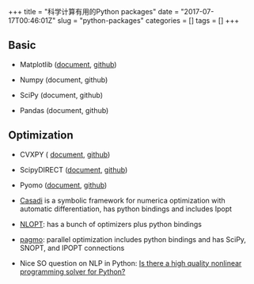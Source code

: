 +++
title = "科学计算有用的Python packages"
date = "2017-07-17T00:46:01Z"
slug = "python-packages"
categories = []
tags = []
+++
## Basic

* Matplotlib ([document](https://matplotlib.org/contents.html), [github](https://github.com/matplotlib/matplotlib))

* Numpy (document, github)

* SciPy (document, github)

* Pandas (document, github)

## Optimization

* CVXPY ( [document](http://www.cvxpy.org/en/latest/tutorial/index.html), [github](https://github.com/cvxgrp/cvxpy))

* ScipyDIRECT ([document](), [github](https://github.com/andim/scipydirect))

* Pyomo ([document](http://www.pyomo.org/documentation), [github](https://github.com/Pyomo/pyomo))

* [Casadi](https://github.com/casadi/casadi/) is a symbolic framework for numerica optimization with automatic differentiation, has python bindings and includes Ipopt

* [NLOPT](http://ab-initio.mit.edu/wiki/index.php/NLopt): has a bunch of optimizers plus python bindings

* [pagmo](https://github.com/esa/pagmo2): parallel optimization includes python bindings and has SciPy, SNOPT, and IPOPT connections

* Nice SO question on NLP in Python: [Is there a high quality nonlinear programming solver for Python?](https://scicomp.stackexchange.com/questions/83/is-there-a-high-quality-nonlinear-programming-solver-for-python)